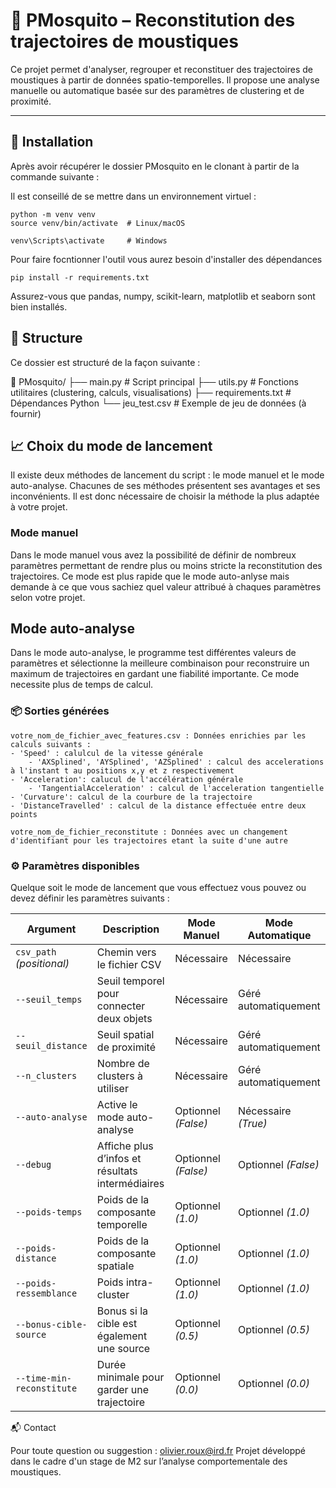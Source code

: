 # 🦟 PMosquito – Reconstitution des trajectoires de moustiques

Ce projet permet d'analyser, regrouper et reconstituer des trajectoires de moustiques à partir de données spatio-temporelles. 
Il propose une analyse manuelle ou automatique basée sur des paramètres de clustering et de proximité.

---

## 🚀 Installation


Après avoir récupérer le dossier PMosquito en le clonant à partir de la commande suivante : 

Il est conseillé de se mettre dans un environnement virtuel :   
```
python -m venv venv
source venv/bin/activate  # Linux/macOS
```

```
venv\Scripts\activate     # Windows
```

Pour faire focntionner l'outil vous aurez besoin d'installer des dépendances

	pip install -r requirements.txt

Assurez-vous que pandas, numpy, scikit-learn, matplotlib et seaborn sont bien installés.

## 📂 Structure

Ce dossier est structuré de la façon suivante :

📁 PMosquito/
├── main.py                    # Script principal
├── utils.py                   # Fonctions utilitaires (clustering, calculs, visualisations)
├── requirements.txt           # Dépendances Python
└── jeu_test.csv               # Exemple de jeu de données (à fournir)


## 📈 Choix du mode de lancement

Il existe deux méthodes de lancement du script : le mode manuel et le mode auto-analyse. Chacunes de ses méthodes présentent ses avantages
et ses inconvénients. Il est donc nécessaire de choisir la méthode la plus adaptée à votre projet. 

### Mode manuel 
Dans le mode manuel vous avez la possibilité de définir de nombreux paramètres permettant de rendre plus ou moins stricte la reconstitution des trajectoires. 
Ce mode est plus rapide que le mode auto-anlyse mais demande à ce que vous sachiez quel valeur attribué à chaques paramètres selon votre projet.

## Mode auto-analyse 
Dans le mode auto-analyse, le programme test différentes valeurs de paramètres et sélectionne la meilleure combinaison pour reconstruire un maximum de trajectoires en gardant 
une fiabilité importante. Ce mode necessite plus de temps de calcul.  
 


### 📦 Sorties générées

    votre_nom_de_fichier_avec_features.csv : Données enrichies par les calculs suivants :
	- 'Speed' : calulcul de la vitesse générale
        - 'AXSplined', 'AYSplined', 'AZSplined' : calcul des accelerations à l'instant t au positions x,y et z respectivement 
	- 'Acceleration': calucul de l'accélération générale
        - 'TangentialAcceleration' : calcul de l'acceleration tangentielle
	- 'Curvature': calcul de la courbure de la trajectoire
	- 'DistanceTravelled' : calcul de la distance effectuée entre deux points

    votre_nom_de_fichier_reconstitute : Données avec un changement d'identifiant pour les trajectoires etant la suite d'une autre 

### ⚙️ Paramètres disponibles

Quelque soit le mode de lancement que vous effectuez vous pouvez ou devez définir les paramètres suivants : 

| Argument                  | Description                                          | Mode Manuel            | Mode Automatique             |
|---------------------------|------------------------------------------------------|-------------------------|-----------------------------|
| `csv_path` *(positional)* | Chemin vers le fichier CSV                           | Nécessaire              | Nécessaire                  |
| `--seuil_temps`           | Seuil temporel pour connecter deux objets            | Nécessaire              | Géré automatiquement        |
| `--seuil_distance`        | Seuil spatial de proximité                           | Nécessaire              | Géré automatiquement        |
| `--n_clusters`            | Nombre de clusters à utiliser                        | Nécessaire              | Géré automatiquement        |
| `--auto-analyse`          | Active le mode auto-analyse                          | Optionnel *(False)*     | Nécessaire *(True)*         |
| `--debug`                 | Affiche plus d’infos et résultats intermédiaires     | Optionnel *(False)*     | Optionnel *(False)*         |
| `--poids-temps`           | Poids de la composante temporelle                    | Optionnel *(1.0)*       | Optionnel *(1.0)*           |
| `--poids-distance`        | Poids de la composante spatiale                      | Optionnel *(1.0)*       | Optionnel *(1.0)*           |
| `--poids-ressemblance`    | Poids intra-cluster                                  | Optionnel *(1.0)*       | Optionnel *(1.0)*           |
| `--bonus-cible-source`    | Bonus si la cible est également une source           | Optionnel *(0.5)*       | Optionnel *(0.5)*           |
| `--time-min-reconstitute` | Durée minimale pour garder une trajectoire           | Optionnel *(0.0)*       | Optionnel *(0.0)*           |




📬 Contact

Pour toute question ou suggestion : olivier.roux@ird.fr
Projet développé dans le cadre d'un stage de M2 sur l’analyse comportementale des moustiques.
